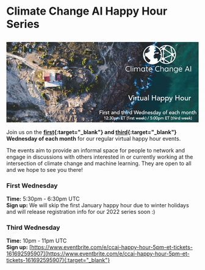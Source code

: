 # Climate Change AI Happy Hour Series

<h2 id='next-event'></h2>

<img src="/images/happy_hour_banner_cropped.jpg" alt="Banner for CCAI happy hour">

Join us on the **[first](https://www.eventbrite.com/e/ccai-happy-hour-1230pm-et-tickets-161690104455){:target="_blank"} and [third](https://www.eventbrite.com/e/ccai-happy-hour-5pm-et-tickets-161692595907){:target="_blank"} Wednesday of each month** for our regular virtual happy hour events. 

The events aim to provide an informal space for people to network and engage in discussions with others interested in or currently working at the intersection of climate change and machine learning. They are open to all and we hope to see you there!

### First Wednesday
**Time:** 5:30pm - 6:30pm UTC <br>
**Sign up:** We will skip the first January happy hour due to winter holidays and will release registration info for our 2022 series soon :)<!---
[https://www.eventbrite.com/e/ccai-happy-hour-1230pm-et-tickets-161690104455](https://www.eventbrite.com/e/ccai-happy-hour-1230pm-et-tickets-161690104455){:target="_blank"}
-->

### Third Wednesday
**Time:** 10pm - 11pm UTC <br>
**Sign up:** [https://www.eventbrite.com/e/ccai-happy-hour-5pm-et-tickets-161692595907](https://www.eventbrite.com/e/ccai-happy-hour-5pm-et-tickets-161692595907){:target="_blank"}

<script src="https://cdn.jsdelivr.net/npm/luxon@1.23.0/build/global/luxon.min.js"></script>
<script>
$(document).ready(function() {
  const DateTime = luxon.DateTime;

  const today = DateTime.local().startOf('day');

  const firstOfThisMonth = today.startOf('month');
  const firstOfNextMonth = firstOfThisMonth.plus({ months: 1 });

  const wednesdaysThisMonth = [];
  let t = firstOfThisMonth;
  while (t < firstOfNextMonth) {
    if (t.weekday == 3) {
        wednesdaysThisMonth.push(t);
    }
    t = t.plus({ days: 1 });
  }

  const wednesdaysNextMonth = [];
  while (true) {
    if (t.weekday == 3) {
        wednesdaysNextMonth.push(t);
        break;
    }
    t = t.plus({ days: 1 });
  }

  const firstWedsThisMonth = wednesdaysThisMonth[0];
  const thirdWedsThisMonth = wednesdaysThisMonth[2];
  const firstWedsNextMonth = wednesdaysNextMonth[0];

  let date = undefined;
  let time = undefined;

  if (today <= firstWedsThisMonth) {
    date = `Wed ${firstWedsThisMonth.toFormat('d LLLL')}`;
    time = "5:30pm - 6:30pm UTC";
  } else if (today <= thirdWedsThisMonth) {
    date = `Wed ${thirdWedsThisMonth.toFormat('d LLLL')}`;
    time = "10pm - 11pm UTC";
  } else {
    date = `Wed ${firstWedsNextMonth.toFormat('d LLLL')}`;
    time = "5:30pm - 6:30pm UTC";
  }

  $('#next-event').text(`Next event: ${date} @ ${time} (signup link below)`);
});
</script>
